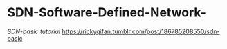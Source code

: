 # SDN-Software-Defined-Network-


*SDN-basic tutorial*
https://rickyqifan.tumblr.com/post/186785208550/sdn-basic
